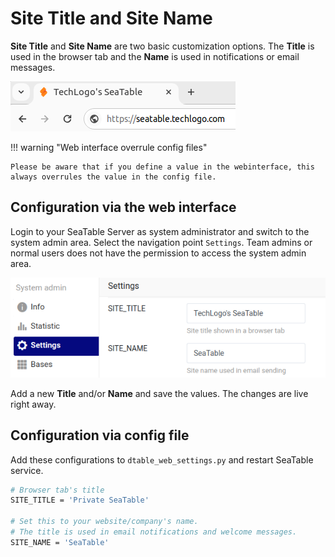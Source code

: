 # Site Title and Site Name

**Site Title** and **Site Name** are two basic customization options. The **Title** is used in the browser tab and the **Name** is used in notifications or email messages.

![SeaTable Site Title](../assets/images/seatable_site_title.png)

!!! warning "Web interface overrule config files"

    Please be aware that if you define a value in the webinterface, this always overrules the value in the config file.

## Configuration via the web interface

Login to your SeaTable Server as system administrator and switch to the system admin area. Select the navigation point `Settings`. Team admins or normal users does not have the permission to access the system admin area.

![SeaTable Site Title in System Administration](../assets/images/seatable_site_title2.png)

Add a new **Title** and/or **Name** and save the values. The changes are live right away.

## Configuration via config file

Add these configurations to `dtable_web_settings.py` and restart SeaTable service.

```bash
# Browser tab's title
SITE_TITLE = 'Private SeaTable'

# Set this to your website/company's name.
# The title is used in email notifications and welcome messages.
SITE_NAME = 'SeaTable'
```
